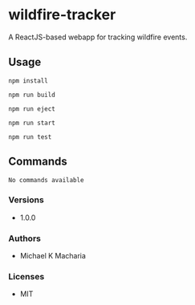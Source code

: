 # wildfire-tracker

A ReactJS-based webapp for tracking wildfire events.

## Usage

```
npm install

npm run build

npm run eject

npm run start

npm run test
```

## Commands

```
No commands available
```

### Versions

- 1.0.0

### Authors

- Michael K Macharia

### Licenses

- MIT
